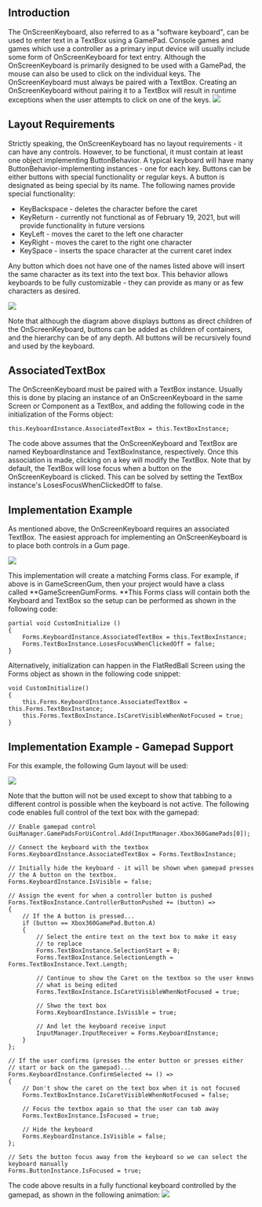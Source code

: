 ## Introduction

The OnScreenKeyboard, also referred to as a "software keyboard", can be used to enter text in a TextBox using a GamePad. Console games and games which use a controller as a primary input device will usually include some form of OnScreenKeyboard for text entry. Although the OnScreenKeyboard is primarily designed to be used with a GamePad, the mouse can also be used to click on the individual keys. The OnScreenKeyboard must always be paired with a TextBox. Creating an OnScreenKeyboard without pairing it to a TextBox will result in runtime exceptions when the user attempts to click on one of the keys. [![](/media/2021-02-2021_February_19_210140.gif)](/media/2021-02-2021_February_19_210140.gif)

## Layout Requirements

Strictly speaking, the OnScreenKeyboard has no layout requirements - it can have any controls. However, to be functional, it must contain at least one object implementing ButtonBehavior. A typical keyboard will have many ButtonBehavior-implementing instances - one for each key. Buttons can be either buttons with special functionality or regular keys. A button is designated as being special by its name. The following names provide special functionality:

-   KeyBackspace - deletes the character before the caret
-   KeyReturn - currently not functional as of February 19, 2021, but will provide functionality in future versions
-   KeyLeft - moves the caret to the left one character
-   KeyRight - moves the caret to the right one character
-   KeySpace - inserts the space character at the current caret index

Any button which does not have one of the names listed above will insert the same character as its text into the text box. This behavior allows keyboards to be fully customizable - they can provide as many or as few characters as desired.

![](/media/2021-02-img_6030989f78e65.png)

Note that although the diagram above displays buttons as direct children of the OnScreenKeyboard, buttons can be added as children of containers, and the hierarchy can be of any depth. All buttons will be recursively found and used by the keyboard.

## AssociatedTextBox

The OnScreenKeyboard must be paired with a TextBox instance. Usually this is done by placing an instance of an OnScreenKeyboard in the same Screen or Component as a TextBox, and adding the following code in the initialization of the Forms object:

    this.KeyboardInstance.AssociatedTextBox = this.TextBoxInstance;

The code above assumes that the OnScreenKeyboard and TextBox are named KeyboardInstance and TextBoxInstance, respectively. Once this association is made, clicking on a key will modify the TextBox. Note that by default, the TextBox will lose focus when a button on the OnScreenKeyboard is clicked. This can be solved by setting the TextBox instance's LosesFocusWhenClickedOff to false.

## Implementation Example

As mentioned above, the OnScreenKeyboard requires an associated TextBox. The easiest approach for implementing an OnScreenKeyboard is to place both controls in a Gum page.

![](/media/2021-02-img_6031dc3ac3a39.png)

This implementation will create a matching Forms class. For example, if above is in GameScreenGum, then your project would have a class called **GameScreenGumForms. **This Forms class will contain both the Keyboard and TextBox so the setup can be performed as shown in the following code:  

    partial void CustomInitialize () 
    {
        Forms.KeyboardInstance.AssociatedTextBox = this.TextBoxInstance;
        Forms.TextBoxInstance.LosesFocusWhenClickedOff = false;
    }

Alternatively, initialization can happen in the FlatRedBall Screen using the Forms object as shown in the following code snippet:

    void CustomInitialize()
    {
        this.Forms.KeyboardInstance.AssociatedTextBox = this.Forms.TextBoxInstance;
        this.Forms.TextBoxInstance.IsCaretVisibleWhenNotFocused = true;
    }

## Implementation Example - Gamepad Support

For this example, the following Gum layout will be used:

![](/media/2022-02-img_62005c691db5c.png)

Note that the button will not be used except to show that tabbing to a different control is possible when the keyboard is not active. The following code enables full control of the text box with the gamepad:

    // Enable gamepad control
    GuiManager.GamePadsForUiControl.Add(InputManager.Xbox360GamePads[0]);

    // Connect the keyboard with the textbox
    Forms.KeyboardInstance.AssociatedTextBox = Forms.TextBoxInstance;

    // Initially hide the keyboard - it will be shown when gamepad presses
    // the A button on the textbox.
    Forms.KeyboardInstance.IsVisible = false;

    // Assign the event for when a controller button is pushed
    Forms.TextBoxInstance.ControllerButtonPushed += (button) =>
    {
        // If the A button is pressed...
        if (button == Xbox360GamePad.Button.A)
        {
            // Select the entire text on the text box to make it easy
            // to replace
            Forms.TextBoxInstance.SelectionStart = 0;
            Forms.TextBoxInstance.SelectionLength = Forms.TextBoxInstance.Text.Length;

            // Continue to show the Caret on the textbox so the user knows
            // what is being edited
            Forms.TextBoxInstance.IsCaretVisibleWhenNotFocused = true;

            // Shwo the text box
            Forms.KeyboardInstance.IsVisible = true;

            // And let the keyboard receive input
            InputManager.InputReceiver = Forms.KeyboardInstance;
        }
    };

    // If the user confirms (presses the enter button or presses either
    // start or back on the gamepad)...
    Forms.KeyboardInstance.ConfirmSelected += () =>
    {
        // Don't show the caret on the text box when it is not focused
        Forms.TextBoxInstance.IsCaretVisibleWhenNotFocused = false;

        // Focus the textbox again so that the user can tab away
        Forms.TextBoxInstance.IsFocused = true;

        // Hide the keyboard
        Forms.KeyboardInstance.IsVisible = false;
    };

    // Sets the button focus away from the keyboard so we can select the keyboard manually
    Forms.ButtonInstance.IsFocused = true;

The code above results in a fully functional keyboard controlled by the gamepad, as shown in the following animation: [![](/media/2021-02-06_16-42-36.gif)](/media/2021-02-06_16-42-36.gif)
